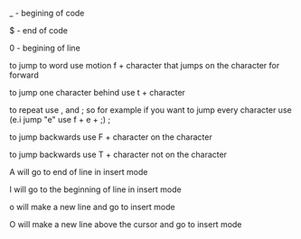 _ - begining of code

$ - end of code

0 - begining of line


to jump to word use motion f + character that jumps on the character for forward

to jump one character behind use t + character

to repeat use , and ; so for example if you want to jump every character use (e.i jump "e" use f + e + ;) ;

to jump backwards use F + character on the character

to jump backwards use T + character not on the character


A will go to end of line in insert mode

I will go to the beginning of line in insert mode


o will make a new line and go to insert mode

O will make a new line above the cursor and go to insert mode







